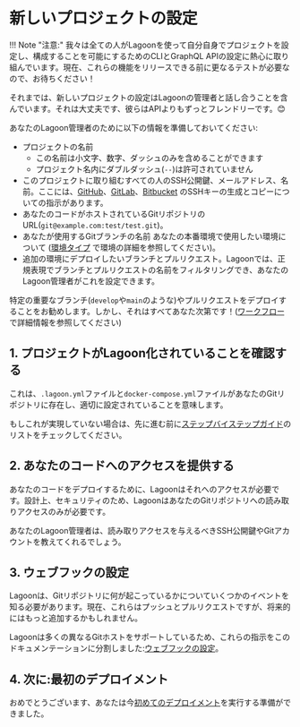 # 新しいプロジェクトの設定

!!! Note "注意:"
    我々は全ての人がLagoonを使って自分自身でプロジェクトを設定し、構成することを可能にするためのCLIとGraphQL APIの設定に熱心に取り組んでいます。現在、これらの機能をリリースできる前に更なるテストが必要なので、お待ちください！

それまでは、新しいプロジェクトの設定はLagoonの管理者と話し合うことを含んでいます。それは大丈夫です、彼らはAPIよりもずっとフレンドリーです。😊

あなたのLagoon管理者のために以下の情報を準備しておいてください:

* プロジェクトの名前
  * この名前は小文字、数字、ダッシュのみを含めることができます
  * プロジェクト名内にダブルダッシュ(`--`)は許可されていません
* このプロジェクトに取り組むすべての人のSSH公開鍵、メールアドレス、名前。ここには、[GitHub](https://help.github.com/en/github/authenticating-to-github/connecting-to-github-with-ssh)、[GitLab](https://docs.gitlab.com/ee/ssh/)、[Bitbucket](https://confluence.atlassian.com/bitbucket/set-up-an-ssh-key-728138079.html) のSSHキーの生成とコピーについての指示があります。
* あなたのコードがホストされているGitリポジトリのURL(`git@example.com:test/test.git`)。
* あなたが使用するGitブランチの名前 あなたの本番環境で使用したい環境について ([環境タイプ](../concepts-advanced/environment-types.md) で環境の詳細を参照してください)。
* 追加の環境にデプロイしたいブランチとプルリクエスト。Lagoonでは、正規表現でブランチとプルリクエストの名前をフィルタリングでき、あなたのLagoon管理者がこれを設定できます。

特定の重要なブランチ(`develop`や`main`のような)やプルリクエストをデプロイすることをお勧めします。しかし、それはすべてあなた次第です！([ワークフロー](../concepts-advanced/workflows.md)で詳細情報を参照してください)

## 1. プロジェクトがLagoon化されていることを確認する

これは、`.lagoon.yml`ファイルと`docker-compose.yml`ファイルがあなたのGitリポジトリに存在し、適切に設定されていることを意味します。

もしこれが実現していない場合は、先に進む前に[ステップバイステップガイド](index.md#step-by-step-guides)のリストをチェックしてください。

## 2. あなたのコードへのアクセスを提供する

あなたのコードをデプロイするために、Lagoonはそれへのアクセスが必要です。設計上、セキュリティのため、LagoonはあなたのGitリポジトリへの読み取りアクセスのみが必要です。

あなたのLagoon管理者は、読み取りアクセスを与えるべきSSH公開鍵やGitアカウントを教えてくれるでしょう。

## 3. ウェブフックの設定

Lagoonは、Gitリポジトリに何が起こっているかについていくつかのイベントを知る必要があります。現在、これらはプッシュとプルリクエストですが、将来的にはもっと追加するかもしれません。

Lagoonは多くの異なるGitホストをサポートしているため、これらの指示をこのドキュメンテーションに分割しました:[ウェブフックの設定](configure-webhooks.md)。

## 4. 次に:最初のデプロイメント

おめでとうございます、あなたは今[初めてのデプロイメント](first-deployment.md)を実行する準備ができました。
